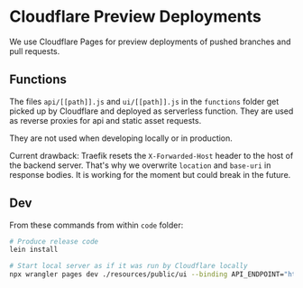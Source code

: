 # Cloudflare Preview Deployments

We use Cloudflare Pages for preview deployments of pushed branches and pull requests.

## Functions

The files `api/[[path]].js` and `ui/[[path]].js` in the `functions` folder get picked up by Cloudflare and deployed as serverless function.
They are used as reverse proxies for api and static asset requests.

They are not used when developing locally or in production.

Current drawback: Traefik resets the `X-Forwarded-Host` header to the host of the backend server.
That's why we overwrite `location` and `base-uri` in response bodies.
It is working for the moment but could break in the future.

## Dev

From these commands from within `code` folder:
```bash
# Produce release code
lein install

# Start local server as if it was run by Cloudflare locally
npx wrangler pages dev ./resources/public/ui --binding API_ENDPOINT="https://nuvla.io"
```
